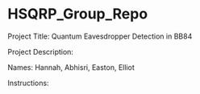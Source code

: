 # HSQRP_Group_Repo
Project Title: Quantum Eavesdropper Detection in BB84

Project Description: 

Names: Hannah, Abhisri, Easton, Elliot

Instructions:


